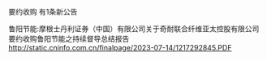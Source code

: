 要约收购 有1条新公告 

鲁阳节能:摩根士丹利证券（中国）有限公司关于奇耐联合纤维亚太控股有限公司要约收购鲁阳节能之持续督导总结报告 http://static.cninfo.com.cn/finalpage/2023-07-14/1217292845.PDF 


